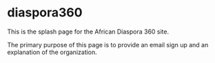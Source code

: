 diaspora360
===========

This is the splash page for the African Diaspora 360 site.

The primary purpose of this page is to provide an email sign up and an explanation of the organization.
